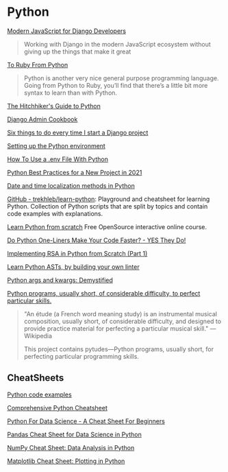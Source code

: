 # Python

[Modern JavaScript for Django Developers](https://www.saaspegasus.com/guides/modern-javascript-for-django-developers/)

> Working with Django in the modern JavaScript ecosystem without giving up the things that make it great 

[To Ruby From Python](https://www.ruby-lang.org/en/documentation/ruby-from-other-languages/to-ruby-from-python/)

> Python is another very nice general purpose programming language. Going from Python to Ruby, you’ll find that there’s a little bit more syntax to learn than with Python.

[The Hitchhiker's Guide to Python](https://docs.python-guide.org/writing/gotchas/)

[Django Admin Cookbook](https://books.agiliq.com/projects/django-admin-cookbook/en/latest/index.html)

[Six things to do every time I start a Django project](https://brntn.me/blog/six-things-i-do-every-time-i-start-a-django-project/)

[Setting up the Python environment](https://packaging.python.org/guides/installing-using-pip-and-virtual-environments/)

[How To Use a .env File With Python](https://lovelacecoding.hashnode.dev/how-to-use-a-env-file-with-python)

[Python Best Practices for a New Project in 2021](https://mitelman.engineering/blog/python-best-practice/automating-python-best-practices-for-a-new-project/)

[Date and time localization methods in Python](https://lokalise.com/blog/date-time-localization/)

[GitHub - trekhleb/learn-python](https://github.com/trekhleb/learn-python): Playground and cheatsheet for learning Python. Collection of Python scripts that are split by topics and contain code examples with explanations.

[Learn Python from scratch](https://futurecoder.io/) Free OpenSource interactive online course.

[Do Python One-Liners Make Your Code Faster? - YES They Do!](https://dev.to/naveenkumarmd/do-python-one-liners-make-your-code-faster-514f)

[Implementing RSA in Python from Scratch (Part 1)](https://coderoasis.com/implementing-rsa-from-scratch-in-python/)

[Learn Python ASTs, by building your own linter](https://sadh.life/post/ast/)

[Python args and kwargs: Demystified](https://realpython.com/python-kwargs-and-args/)

[Python programs, usually short, of considerable difficulty, to perfect particular skills.](https://github.com/norvig/pytudes)

> "An étude (a French word meaning study) is an instrumental musical composition, usually short, of considerable difficulty, and designed to provide practice material for perfecting a particular musical skill." — Wikipedia
> 
> This project contains pytudes—Python programs, usually short, for perfecting particular programming skills.

## CheatSheets

[Python code examples](https://python.hotexamples.com/examples/django.contrib.auth.models/User/get_full_name/python-user-get_full_name-method-examples.html)

[Comprehensive Python Cheatsheet](https://gto76.github.io/python-cheatsheet/)

[Python For Data Science - A Cheat Sheet For Beginners](https://www.datacamp.com/community/tutorials/python-data-science-cheat-sheet-basics)

[Pandas Cheat Sheet for Data Science in Python](https://www.datacamp.com/community/blog/python-pandas-cheat-sheet)

[NumPy Cheat Sheet: Data Analysis in Python](https://www.datacamp.com/community/blog/python-numpy-cheat-sheet)

[Matplotlib Cheat Sheet: Plotting in Python](https://www.datacamp.com/community/blog/python-matplotlib-cheat-sheet)
